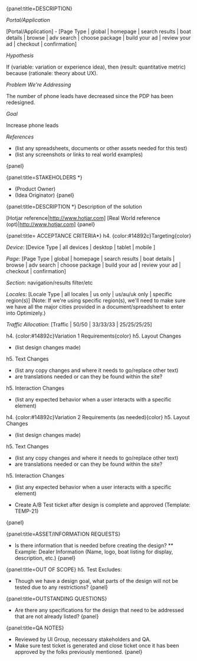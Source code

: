 {panel:title=DESCRIPTION}

*Portal/Application* 

[Portal/Application] - [Page Type | global | homepage | search results | boat details | browse | adv search | choose package | build your ad | review your ad | checkout | confirmation]

*Hypothesis*

If (variable: variation or experience idea), then (result: quantitative metric) because (rationale: theory about UX).


*Problem We're Addressing*

The number of phone leads have decreased since the PDP has been redesigned.


*Goal*

Increase phone leads


*References*
* (list any spreadsheets, documents or other assets needed for this test)
* (list any screenshots or links to real world examples)

{panel}

{panel:title=STAKEHOLDERS *}
* (Product Owner)
* (Idea Originator)
{panel}

{panel:title=DESCRIPTION *}
Description of the solution

[Hotjar reference|http://www.hotjar.com]
[Real World reference (opt)|http://www.hotjar.com]
{panel}

{panel:title= ACCEPTANCE CRITERIA*}
h4. {color:#14892c}Targeting{color}

_Device_:  [Device Type | all devices | desktop | tablet | mobile ]

_Page_: [Page Type | global | homepage | search results | boat details | browse | adv search | choose package | build your ad | review your ad | checkout | confirmation]

_Section_: navigation/results filter/etc

_Locales_: [Locale Type | all locales | us only | us/au/uk only | specific region(s)]
(Note: If we're using specific region(s), we'll need to make sure we have all the major cities provided in a document/spreadsheet to enter into Optimizely.)

_Traffic Allocation_: [Traffic | 50/50 | 33/33/33 | 25/25/25/25]


h4. {color:#14892c}Variation 1 Requirements{color}
h5. Layout Changes
* (list design changes made)

h5. Text Changes
* (list any copy changes and where it needs to go/replace other text)
* are translations needed or can they be found within the site?

h5. Interaction Changes
* (list any expected behavior when a user interacts with a specific element)

h4. {color:#14892c}Variation 2 Requirements (as needed){color}
h5. Layout Changes
* (list design changes made)

h5. Text Changes
* (list any copy changes and where it needs to go/replace other text)
* are translations needed or can they be found within the site?

h5. Interaction Changes
* (list any expected behavior when a user interacts with a specific element)


* Create A/B Test ticket after design is complete and approved  (Template: TEMP-21)

{panel}

{panel:title=ASSET/INFORMATION REQUESTS}
* Is there information that is needed before creating the design? 
** Example: Dealer Information (Name, logo, boat listing for display, description, etc.)
{panel}

{panel:title=OUT OF SCOPE}
h5. Test Excludes:
* Though we have a design goal, what parts of the design will not be tested due to any restrictions?
{panel}

{panel:title=OUTSTANDING QUESTIONS}
* Are there any specifications for the design that need to be addressed that are not already listed?
{panel}

{panel:title=QA NOTES}
* Reviewed by UI Group, necessary stakeholders and QA.
* Make sure test ticket is generated and close ticket once it has been approved by the folks previously mentioned.
{panel}
